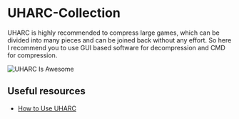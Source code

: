 # UHARC-Collection

UHARC is highly recommended to compress large games, which can be divided into many pieces and can be joined back without any effort. So here I recommend you to use GUI based software for decompression and CMD for compression. 

![UHARC Is Awesome](https://4.bp.blogspot.com/-x2u-rgxoznE/W23F17XgyWI/AAAAAAAAA64/zw7O8i9ORj4b_daRoMbdnwnyuxO1_-H1QCPcBGAYYCw/s1600/7zip-vs-uharc.png)

## Useful resources 

* [How to Use UHARC](https://bloginoobs.blogspot.com/2019/11/how-to-use-uharc.html) 
